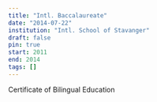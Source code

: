 ```yaml
---
title: "Intl. Baccalaureate"
date: "2014-07-22"
institution: "Intl. School of Stavanger"
draft: false
pin: true
start: 2011
end: 2014
tags: []
---
```


Certificate of Bilingual Education